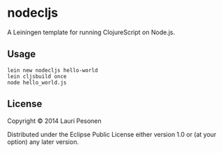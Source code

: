 # nodecljs

A Leiningen template for running ClojureScript on Node.js.

## Usage

```
lein new nodecljs hello-world
lein cljsbuild once
node hello_world.js
```

## License

Copyright © 2014 Lauri Pesonen

Distributed under the Eclipse Public License either version 1.0 or (at
your option) any later version.
